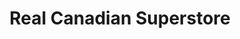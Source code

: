 ---
title: "Real Canadian Superstore"
url: /brockville/real-canadian-superstore/
shop: Supermarkt
---